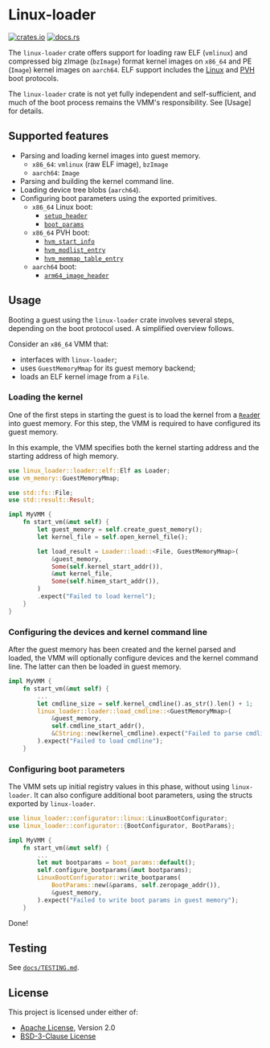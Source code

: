 # Linux-loader

[![crates.io](https://img.shields.io/crates/v/linux-loader)](https://crates.io/crates/linux-loader)
[![docs.rs](https://img.shields.io/docsrs/linux-loader)](https://docs.rs/linux-loader/)

The `linux-loader` crate offers support for loading raw ELF (`vmlinux`) and
compressed big zImage (`bzImage`) format kernel images on `x86_64` and PE
(`Image`) kernel images on `aarch64`. ELF support includes the
[Linux](https://www.kernel.org/doc/Documentation/x86/boot.txt) and
[PVH](https://xenbits.xen.org/docs/unstable/misc/pvh.html) boot protocols.

The `linux-loader` crate is not yet fully independent and self-sufficient, and
much of the boot process remains the VMM's responsibility. See [Usage] for details.

## Supported features

- Parsing and loading kernel images into guest memory.
   - `x86_64`: `vmlinux` (raw ELF image), `bzImage`
   - `aarch64`: `Image`
- Parsing and building the kernel command line.
- Loading device tree blobs (`aarch64`).
- Configuring boot parameters using the exported primitives.
  - `x86_64` Linux boot:
    - [`setup_header`](https://elixir.bootlin.com/linux/latest/source/arch/x86/include/uapi/asm/bootparam.h#L65)
    - [`boot_params`](https://elixir.bootlin.com/linux/latest/source/arch/x86/include/uapi/asm/bootparam.h#L175)
  - `x86_64` PVH boot:
    - [`hvm_start_info`](https://elixir.bootlin.com/linux/latest/source/include/xen/interface/hvm/start_info.h#L125)
    - [`hvm_modlist_entry`](https://elixir.bootlin.com/linux/latest/source/include/xen/interface/hvm/start_info.h#L145)
    - [`hvm_memmap_table_entry`](https://elixir.bootlin.com/linux/latest/source/include/xen/interface/hvm/start_info.h#L152)
  - `aarch64` boot:
    - [`arm64_image_header`](https://elixir.bootlin.com/linux/latest/source/arch/arm64/include/asm/image.h#L44)

## Usage

Booting a guest using the `linux-loader` crate involves several steps,
depending on the boot protocol used. A simplified overview follows.

Consider an `x86_64` VMM that:
- interfaces with `linux-loader`;
- uses `GuestMemoryMmap` for its guest memory backend;
- loads an ELF kernel image from a `File`.

### Loading the kernel

One of the first steps in starting the guest is to load the kernel from a
[`Read`er](https://doc.rust-lang.org/std/io/trait.Read.html) into guest memory.
For this step, the VMM is required to have configured its guest memory.

In this example, the VMM specifies both the kernel starting address and the
starting address of high memory.

```rust
use linux_loader::loader::elf::Elf as Loader;
use vm_memory::GuestMemoryMmap;

use std::fs::File;
use std::result::Result;

impl MyVMM {
    fn start_vm(&mut self) {
        let guest_memory = self.create_guest_memory();
        let kernel_file = self.open_kernel_file();

        let load_result = Loader::load::<File, GuestMemoryMmap>(
            &guest_memory,
            Some(self.kernel_start_addr()),
            &mut kernel_file,
            Some(self.himem_start_addr()),
        )
        .expect("Failed to load kernel");
    }
}
```

### Configuring the devices and kernel command line

After the guest memory has been created and the kernel parsed and loaded, the
VMM will optionally configure devices and the kernel command line. The latter
can then be loaded in guest memory.

```rust
impl MyVMM {
    fn start_vm(&mut self) {
        ...
        let cmdline_size = self.kernel_cmdline().as_str().len() + 1;
        linux_loader::loader::load_cmdline::<GuestMemoryMmap>(
            &guest_memory,
            self.cmdline_start_addr(),
            &CString::new(kernel_cmdline).expect("Failed to parse cmdline")
        ).expect("Failed to load cmdline");
    }
```

### Configuring boot parameters

The VMM sets up initial registry values in this phase, without using
`linux-loader`. It can also configure additional boot parameters, using the
structs exported by `linux-loader`.

```rust
use linux_loader::configurator::linux::LinuxBootConfigurator;
use linux_loader::configurator::{BootConfigurator, BootParams};

impl MyVMM {
    fn start_vm(&mut self) {
        ...
        let mut bootparams = boot_params::default();
        self.configure_bootparams(&mut bootparams);
        LinuxBootConfigurator::write_bootparams(
            BootParams::new(&params, self.zeropage_addr()),
            &guest_memory,
        ).expect("Failed to write boot params in guest memory");
    }
```

Done!

## Testing

See [`docs/TESTING.md`](docs/TESTING.md).

## License

This project is licensed under either of:
- [Apache License](LICENSE-APACHE), Version 2.0
- [BSD-3-Clause License](LICENSE-BSD-3-Clause)
